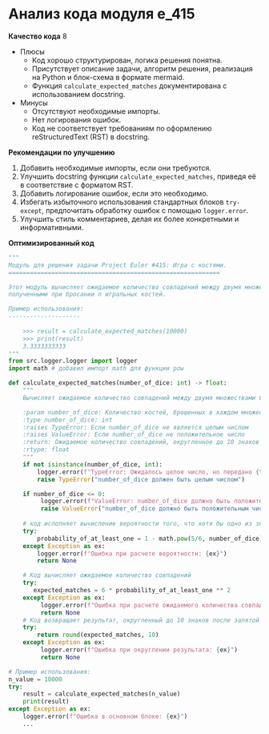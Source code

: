 # Анализ кода модуля e_415

**Качество кода**
8
- Плюсы
    - Код хорошо структурирован, логика решения понятна.
    - Присутствует описание задачи, алгоритм решения, реализация на Python и блок-схема в формате mermaid.
    - Функция `calculate_expected_matches` документирована с использованием docstring.
- Минусы
    - Отсутствуют необходимые импорты.
    - Нет логирования ошибок.
    - Код не соответствует требованиям по оформлению reStructuredText (RST) в docstring.

**Рекомендации по улучшению**

1.  Добавить необходимые импорты, если они требуются.
2.  Улучшить docstring функции `calculate_expected_matches`, приведя её в соответствие с форматом RST.
3.  Добавить логирование ошибок, если это необходимо.
4.  Избегать избыточного использования стандартных блоков `try-except`, предпочитать обработку ошибок с помощью `logger.error`.
5.  Улучшить стиль комментариев, делая их более конкретными и информативными.

**Оптимизированный код**

```python
"""
Модуль для решения задачи Project Euler #415: Игра с костями.
===========================================================

Этот модуль вычисляет ожидаемое количество совпадений между двумя множествами,
полученными при бросании n игральных костей.

Пример использования:
--------------------
    
    >>> result = calculate_expected_matches(10000)
    >>> print(result)
    3.3333333333
"""
from src.logger.logger import logger
import math # добавил импорт math для функции pow

def calculate_expected_matches(number_of_dice: int) -> float:
    """
    Вычисляет ожидаемое количество совпадений между двумя множествами бросков игральных костей.

    :param number_of_dice: Количество костей, брошенных в каждом множестве.
    :type number_of_dice: int
    :raises TypeError: Если number_of_dice не является целым числом
    :raises ValueError: Если number_of_dice не положительное число
    :return: Ожидаемое количество совпадений, округленное до 10 знаков после запятой.
    :rtype: float
    """
    if not isinstance(number_of_dice, int):
        logger.error(f"TypeError: Ожидалось целое число, но передано {type(number_of_dice)}")
        raise TypeError("number_of_dice должен быть целым числом")

    if number_of_dice <= 0:
         logger.error(f"ValueError: number_of_dice должно быть положительным числом, передано {number_of_dice}")
         raise ValueError("number_of_dice должно быть положительным числом")
    
    # код исполняет вычисление вероятности того, что хотя бы одно из значений выпадет
    try:
        probability_of_at_least_one = 1 - math.pow(5/6, number_of_dice)
    except Exception as ex:
        logger.error(f"Ошибка при расчете вероятности: {ex}")
        return None

    # Код вычисляет ожидаемое количество совпадений
    try:
       expected_matches = 6 * probability_of_at_least_one ** 2
    except Exception as ex:
         logger.error(f"Ошибка при расчете ожидаемого количества совпадений: {ex}")
         return None
    # Код возвращает результат, округленный до 10 знаков после запятой
    try:
        return round(expected_matches, 10)
    except Exception as ex:
         logger.error(f"Ошибка при округлении результата: {ex}")
         return None

# Пример использования:
n_value = 10000
try:
    result = calculate_expected_matches(n_value)
    print(result)
except Exception as ex:
    logger.error(f"Ошибка в основном блоке: {ex}")
    ...
```